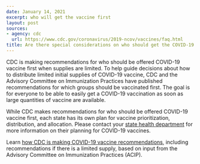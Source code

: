 ```yaml
---
date: January 14, 2021
excerpt: who will get the vaccine first
layout: post
sources:
- agency: cdc
  url: https://www.cdc.gov/coronavirus/2019-ncov/vaccines/faq.html
title: Are there special considerations on who should get the COVID-19 vaccine first?
---
```


CDC is making recommendations for who should be offered COVID-19 vaccine first when supplies are limited. To help guide decisions about how to distribute limited initial supplies of COVID-19 vaccine, CDC and the Advisory Committee on Immunization Practices have published recommendations for which groups should be vaccinated first. The goal is for everyone to be able to easily get a COVID-19 vaccination as soon as large quantities of vaccine are available.

While CDC makes recommendations for who should be offered COVID-19 vaccine first, each state has its own plan for vaccine prioritization, distribution, and allocation. Please contact your [state health department](https://www.cdc.gov/publichealthgateway/healthdirectories/healthdepartments.html) for more information on their planning for COVID-19 vaccines.

Learn [how CDC is making COVID-19 vaccine recommendations](https://www.cdc.gov/coronavirus/2019-ncov/vaccines/recommendations-process.html), including recommendations if there is a limited supply, based on input from the Advisory Committee on Immunization Practices (ACIP).

